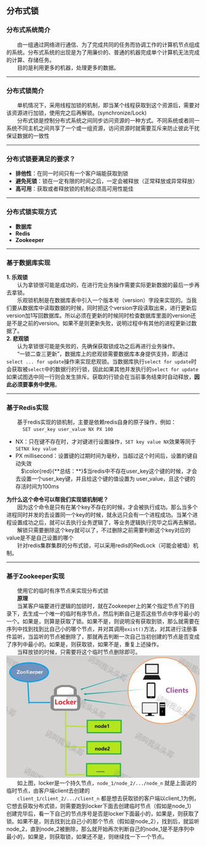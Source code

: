 ## 分布式锁  

### 分布式系统简介  

&emsp;&emsp;由一组通过网络进行通信、为了完成共同的任务而协调工作的计算机节点组成的系统。分布式系统的出现是为了用廉价的、普通的机器完成单个计算机无法完成的计算、存储任务。  
&emsp;&emsp;目的是利用更多的机器，处理更多的数据。

---

### 分布式锁简介
  
&emsp;&emsp;单机情况下，采用线程加锁的机制，即当某个线程获取到这个资源后，需要对该资源进行加锁，使用完之后再解锁。(synchronize/Lock)  
&emsp;&emsp;分布式锁是控制分布式系统之间同步访问资源的一种方式。不同系统或者同一系统不同主机之间共享了一个或一组资源，访问资源时就需要互斥来防止彼此干扰保证数据的一致性

---

### 分布式锁要满足的要求？  

* **排他性**：在同一时间只有一个客户端能获取到锁
* **避免死锁**：锁在一定有限的时间之后，一定会被释放（正常释放或异常释放）
* **高可用**：获取或者释放锁的机制必须高可用性能佳

---

### 分布式锁实现方式  

* **数据库**
* **Redis**
* **Zookeeper**  

---

### 基于数据库实现  

**1. 乐观锁**  
&emsp;&emsp;认为拿锁很可能是成功的，在进行完业务操作需要实际更新数据的最后一步再去拿锁。  
&emsp;&emsp;乐观锁机制是在数据库表中引入一个版本号（version）字段来实现的。当我们要从数据库中读取数据的时候，同时把这个version字段读取出来，进行更新后version加1写回数据库。所以必须在更新的时候同时检查数据库里面的version还是不是之前的version。如果不是则更新失败，说明过程中有其他的进程更新过数据了。  
**2. 悲观锁**  
&emsp;&emsp;认为拿锁很可能是失败的，先确保获取锁成功之后再进行业务操作。  
&emsp;&emsp;“一锁二查三更新”，数据库上的悲观锁需要数据库本身提供支持，即通过`select ... for update`操作来实现悲观锁。当数据库执行`select for update`时会获取被`select`中的数据行的行锁，因此如果其他并发执行的`select for update`如果试图选中同一行则会发生排斥。获取的行锁会在当前事务结束时自动释放，**因此必须要事务中使用**。

---

### 基于Redis实现  

&emsp;&emsp;基于redis实现的锁机制，主要是依赖redis自身的原子操作，例如：  
&emsp;&emsp;&emsp;`SET user_key user_value NX PX 100`  
* NX：只在键不存在时，才对键进行设置操作，`SET key value NX`效果等同于`SETNX key value`
* PX millisecond：设置键的过期时间为毫秒，当超过这个时间后，设置的键自动失效  
&emsp;$\color{red}{**总结：**}$当redis中不存在user_key这个键的时候，才会去设置一个user_key键，并且给这个键的值设置为 user_value，且这个键的存活时间为100ms

**为什么这个命令可以帮我们实现锁机制呢？**  
&emsp;&emsp;因为这个命令是只有在某个key不存在的时候，才会被执行成功。那么当多个进程同时并发的去设置同一个key的时候，就永远只会有一个进程成功。当某个进程设置成功之后，就可以去执行业务逻辑了，等业务逻辑执行完毕之后再去解锁。  
&emsp;&emsp;解锁只需要删除这个key就可以了，不过删除之前需要判断这个key对应的value是不是自己设置的哪个  
&emsp;&emsp;针对redis集群集群的分布式锁，可以采用redis的RedLock（可能会被墙）机制。

---

### 基于Zookeeper实现   

&emsp;&emsp;使用它的临时有序节点来实现分布式锁  
&emsp;&emsp;**原理**  
&emsp;&emsp;当某客户端要进行逻辑的加锁时，就在Zookeeper上的某个指定节点下的目录下，去生成一个唯一的临时有序节点，然后判断自己是否这些节点中序号最小的一个。如果是，则算是获取了锁。如果不是，则说明没有获取到锁，那么就需要在序列中找到找到比自己小的哪个节点，并对其调用`exist()`方法，对其进行注册事件监听，当监听的节点被删除了，那就再去判断一次自己当初创建的节点是否变成了序列中最小的。如果是，则获取锁，如果不是，重复上述操作。  
&emsp;&emsp;当释放锁的时候，只需要将这个临时节点删除即可。  
![image](https://github.com/cmlx1218/spring-practice/blob/master/lock-practice/src/main/resources/images/zookeeper-01.png)  
&emsp;&emsp;如上图，locker是一个持久节点，`node_1/node_2/.../node_n` 就是上面说的临时节点，由客户端client去创建的  
&emsp;&emsp;`client_1/client_2/.../client_n` 都是想去获取锁的客户端以client_1为例，它想去获取分布式锁，则需要跑到locker下面去创建临时节点（假如是node_1）创建完毕后，看一下自己的节点序号是否是locker下面最小的，如果是，则获取了锁。如果不是，则去找到比自己小的那个节点（假如是node_2），找到后，就监听node_2，直到node_2被删除，那么就开始再次判断自己的node_1是不是序列中最小的，如果是，则获取锁，如果还不是，则继续找一下一个节点。  

